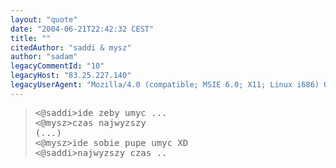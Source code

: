 ```yaml
---
layout: "quote"
date: "2004-06-21T22:42:32 CEST"
title: ""
citedAuthor: "saddi & mysz"
author: "sadam"
legacyCommentId: "10"
legacyHost: "83.25.227.140"
legacyUserAgent: "Mozilla/4.0 (compatible; MSIE 6.0; X11; Linux i686) Opera 7.50  [en]"
---
```



<blockquote><tt>&lt;@saddi&gt;ide zeby umyc ...<br>
&lt;@mysz&gt;czas najwyzszy<br>
(...)<br>
&lt;@mysz&gt;ide sobie pupe umyc XD<br>
&lt;@saddi&gt;najwyzszy czas ..</tt></blockquote>
